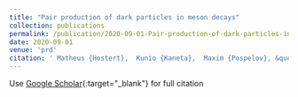 ```yaml
---
title: "Pair production of dark particles in meson decays"
collection: publications
permalink: /publication/2020-09-01-Pair-production-of-dark-particles-in-meson-decays
date: 2020-09-01
venue: 'prd'
citation: ' Matheus {Hostert},  Kunio {Kaneta},  Maxim {Pospelov}, &quot;Pair production of dark particles in meson decays.&quot; prd, 2020.'
---
```

Use [Google Scholar](https://scholar.google.com/scholar?q=Pair+production+of+dark+particles+in+meson+decays){:target="_blank"} for full citation